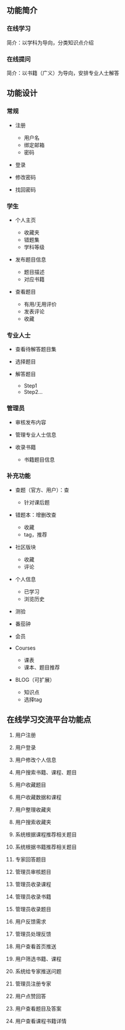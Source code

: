 ## 功能简介

### 在线学习

简介：以学科为导向，分类知识点介绍

### 在线提问

简介：以书籍（广义）为导向，安排专业人士解答

## 功能设计

### 常规

- 注册
  - 用户名
  - 绑定邮箱
  - 密码

- 登录

- 修改密码

- 找回密码

### 学生

- 个人主页
  - 收藏夹
  - 错题集
  - 学科等级

- 发布题目信息
  - 题目描述
  - 对应书籍

- 查看题目
  - 有用/无用评价
  - 发表评论
  - 收藏

### 专业人士

- 查看待解答题目集

- 选择题目

- 解答题目
  - Step1
  - Step2...

### 管理员

- 审核发布内容

- 管理专业人士信息

- 收录书籍
  - 书籍题目信息


### 补充功能

- 查题（官方、用户）：查
  - 针对课后题

- 错题本：增删改查
  - 收藏
  - tag，推荐

- 社区版块
  - 收藏
  - 评论

- 个人信息
  - 已学习
  - 浏览历史

- 测验

- 番茄钟

- 会员

- Courses
  - 课表
  - 课本、题目推荐

- BLOG（可扩展）
  - 知识点
  - 选择tag


## 在线学习交流平台功能点

01. 用户注册

02. 用户登录

03. 用户修改个人信息

04. 用户搜索书籍、课程、题目

05. 用户收藏题目

06. 用户收藏数据和课程

07. 用户整理收藏夹

08. 用户搜索收藏夹

09. 系统根据课程推荐相关题目

10. 系统根据书籍推荐相关题目

11. 专家回答题目

12. 管理员审核题目

13. 管理员收录课程

14. 管理员收录书籍

15. 管理员收录题目

16. 用户反馈需求

17. 管理员处理反馈

19. 用户查看首页推送

20. 用户筛选书籍、课程

21. 系统给专家推送问题

22. 管理员注册专家

23. 用户点赞回答

24. 用户查看题目及答案

25. 用户查看课程书籍详情
